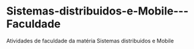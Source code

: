 # Sistemas-distribuidos-e-Mobile---Faculdade
Atividades de faculdade da matéria Sistemas distribuidos e Mobile
